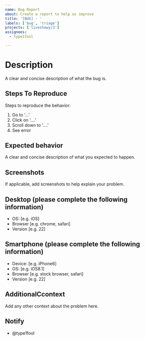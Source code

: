 ```yaml
---
name: Bug Report
about: Create a report to help us improve
title: '[BUG] - '
labels: ['bug', 'triage']
projects: ['liveshowy/3']
assignees:
  - type1fool

---
```


# Description

A clear and concise description of what the bug is.

## Steps To Reproduce

Steps to reproduce the behavior:
1. Go to '...'
2. Click on '....'
3. Scroll down to '....'
4. See error

## Expected behavior

A clear and concise description of what you expected to happen.

## Screenshots

If applicable, add screenshots to help explain your problem.

## Desktop (please complete the following information)

 - OS: [e.g. iOS]
 - Browser [e.g. chrome, safari]
 - Version [e.g. 22]

## Smartphone (please complete the following information)

 - Device: [e.g. iPhone6]
 - OS: [e.g. iOS8.1]
 - Browser [e.g. stock browser, safari]
 - Version [e.g. 22]

## AdditionalCcontext

Add any other context about the problem here.

## Notify

- @type1fool
